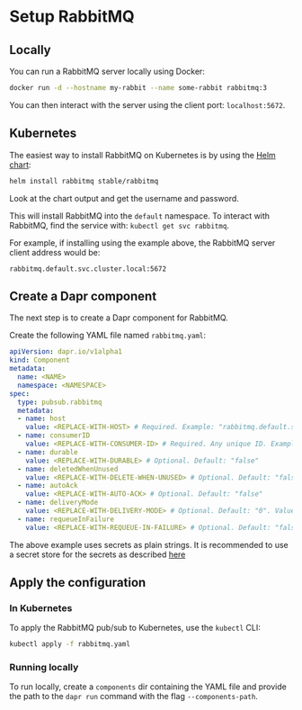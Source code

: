# Setup RabbitMQ

## Locally

You can run a RabbitMQ server locally using Docker:

```bash
docker run -d --hostname my-rabbit --name some-rabbit rabbitmq:3
```

You can then interact with the server using the client port: `localhost:5672`.

## Kubernetes

The easiest way to install RabbitMQ on Kubernetes is by using the [Helm chart](https://github.com/helm/charts/tree/master/stable/rabbitmq):

```bash
helm install rabbitmq stable/rabbitmq
```

Look at the chart output and get the username and password.

This will install RabbitMQ into the `default` namespace.
To interact with RabbitMQ, find the service with: `kubectl get svc rabbitmq`.

For example, if installing using the example above, the RabbitMQ server client address would be:

`rabbitmq.default.svc.cluster.local:5672`

## Create a Dapr component

The next step is to create a Dapr component for RabbitMQ.

Create the following YAML file named `rabbitmq.yaml`:

```yaml
apiVersion: dapr.io/v1alpha1
kind: Component
metadata:
  name: <NAME>
  namespace: <NAMESPACE>
spec:
  type: pubsub.rabbitmq
  metadata:
  - name: host
    value: <REPLACE-WITH-HOST> # Required. Example: "rabbitmq.default.svc.cluster.local:5672"
  - name: consumerID
    value: <REPLACE-WITH-CONSUMER-ID> # Required. Any unique ID. Example: "myConsumerID"
  - name: durable
    value: <REPLACE-WITH-DURABLE> # Optional. Default: "false"
  - name: deletedWhenUnused
    value: <REPLACE-WITH-DELETE-WHEN-UNUSED> # Optional. Default: "false"
  - name: autoAck
    value: <REPLACE-WITH-AUTO-ACK> # Optional. Default: "false"
  - name: deliveryMode
    value: <REPLACE-WITH-DELIVERY-MODE> # Optional. Default: "0". Values between 0 - 2.
  - name: requeueInFailure
    value: <REPLACE-WITH-REQUEUE-IN-FAILURE> # Optional. Default: "false".
```

The above example uses secrets as plain strings. It is recommended to use a secret store for the secrets as described [here](../../concepts/secrets/README.md)

## Apply the configuration

### In Kubernetes

To apply the RabbitMQ pub/sub to Kubernetes, use the `kubectl` CLI:

```bash
kubectl apply -f rabbitmq.yaml
```

### Running locally

To run locally, create a `components` dir containing the YAML file and provide the path to the `dapr run` command with the flag `--components-path`.
